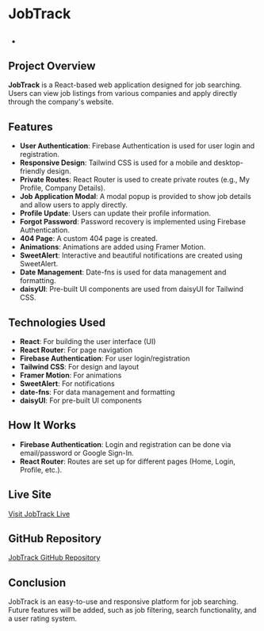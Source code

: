 # JobTrack

- ## 

## Project Overview
**JobTrack** is a React-based web application designed for job searching. Users can view job listings from various companies and apply directly through the company's website.

## Features
- **User Authentication**: Firebase Authentication is used for user login and registration.
- **Responsive Design**: Tailwind CSS is used for a mobile and desktop-friendly design.
- **Private Routes**: React Router is used to create private routes (e.g., My Profile, Company Details).
- **Job Application Modal**: A modal popup is provided to show job details and allow users to apply directly.
- **Profile Update**: Users can update their profile information.
- **Forgot Password**: Password recovery is implemented using Firebase Authentication.
- **404 Page**: A custom 404 page is created.
- **Animations**: Animations are added using Framer Motion.
- **SweetAlert**: Interactive and beautiful notifications are created using SweetAlert.
- **Date Management**: Date-fns is used for data management and formatting.
- **daisyUI**: Pre-built UI components are used from daisyUI for Tailwind CSS.

## Technologies Used
- **React**: For building the user interface (UI)
- **React Router**: For page navigation
- **Firebase Authentication**: For user login/registration
- **Tailwind CSS**: For design and layout
- **Framer Motion**: For animations
- **SweetAlert**: For notifications
- **date-fns**: For data management and formatting
- **daisyUI**: For pre-built UI components

## How It Works
- **Firebase Authentication**: Login and registration can be done via email/password or Google Sign-In.
- **React Router**: Routes are set up for different pages (Home, Login, Profile, etc.).

## Live Site
[Visit JobTrack Live]( https://my-assignment-auth-aac9b.web.app)

## GitHub Repository
[JobTrack GitHub Repository]( https://console.firebase.google.com/project/my-assignment-auth-aac9b/overview)

## Conclusion
JobTrack is an easy-to-use and responsive platform for job searching. Future features will be added, such as job filtering, search functionality, and a user rating system.